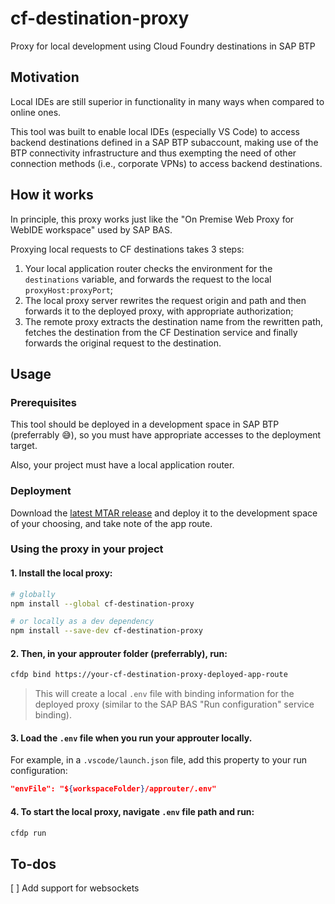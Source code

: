 # cf-destination-proxy

Proxy for local development using Cloud Foundry destinations in SAP BTP

## Motivation

Local IDEs are still superior in functionality in many ways when compared to online ones.

This tool was built to enable local IDEs (especially VS Code) to access backend destinations defined in a SAP BTP subaccount, making use of the BTP connectivity infrastructure and thus exempting the need of other connection methods (i.e., corporate VPNs) to access backend destinations.

## How it works

In principle, this proxy works just like the "On Premise Web Proxy for WebIDE workspace" used by SAP BAS.  

Proxying local requests to CF destinations takes 3 steps:  

1. Your local application router checks the environment for the ```destinations``` variable, and forwards the request to the local ```proxyHost:proxyPort```;
2. The local proxy server rewrites the request origin and path and then forwards it to the deployed proxy, with appropriate authorization;
3. The remote proxy extracts the destination name from the rewritten path, fetches the destination from the CF Destination service and finally forwards the original request to the destination.

## Usage

### Prerequisites

This tool should be deployed in a development space in SAP BTP (preferrably 😅), so you must have appropriate accesses to the deployment target.

Also, your project must have a local application router.

### Deployment

Download the [latest MTAR release](https://github.com/leo-ls/cf-destination-proxy/releases/latest) and deploy it to the development space of your choosing, and take note of the app route.

### Using the proxy in your project

#### 1. Install the local proxy:

```bash
# globally
npm install --global cf-destination-proxy

# or locally as a dev dependency
npm install --save-dev cf-destination-proxy
```

#### 2. Then, in your approuter folder (preferrably), run:
```bash
cfdp bind https://your-cf-destination-proxy-deployed-app-route
```
> This will create a local ```.env``` file with binding information for the deployed proxy (similar to the SAP BAS "Run configuration" service binding).

#### 3. Load the ```.env``` file when you run your approuter locally.  

For example, in a ```.vscode/launch.json``` file, add this property to your run configuration:

```json
"envFile": "${workspaceFolder}/approuter/.env"
```

#### 4. To start the local proxy, navigate ```.env``` file path and run:

```bash
cfdp run
```

## To-dos

[ ] Add support for websockets